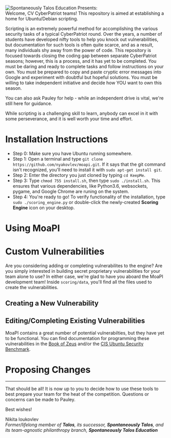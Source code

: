 ![Spontaneously Talos Education Presents:](https://nyakovlev.github.io/images/loadIcon.png "Encroaching upon a perfectly healthy and independent realm of learning since 2015")
<br>
Welcome, CV CyberPatriot teams! This repository is aimed at establishing a home for Ubuntu/Debian scripting.

Scripting is an extremely powerful method for accomplishing the various security tasks of a typical CyberPatriot round. Over the years, a number of students have developed nifty tools to help you knock out vulnerabilities, but documentation for such tools is often quite scarce, and as a result, many individuals shy away from the power of code. This repository is focused towards closing the coding gap between separate CyberPatriot seasons; however, this is a process, and it has yet to be completed. You must be daring and ready to complete tasks and follow instructions on your own. You must be prepared to copy and paste cryptic error messages into Google and experiment with doubtful but hopeful solutions. You must be willing to take independent initiative and decide how YOU want to own this season.

You can also ask Pauley for help - while an independent drive is vital, we're still here for guidance.

While scripting is a challenging skill to learn, anybody can excel in it with some perseverance, and it is well worth your time and effort.

# Installation Instructions
* Step 0: Make sure you have Ubuntu running somewhere.
* Step 1: Open a terminal and type `git clone https://github.com/nyakovlev/moapi.git`. If it says that the git command isn't recognized, you'll need to install it with `sudo apt-get install git`.
* Step 2: Enter the directory you just cloned by typing `cd KeepMe`.
* Step 3: Type `chmod 755 install.sh`, then type `sudo ./install.sh`. This ensures that various dependencies, like Python3.6, websockets, pygame, and Google Chrome are runing on the system.
* Step 4: You're ready to go! To verify functionality of the installation, type `sudo ./scoring_engine.py` or double-click the newly-created **Scoring Engine** icon on your desktop.
# Using MoaPI
# Custom Vulnerabilities
Are you considering adding or completing vulnerabilites to the engine? Are you simply interested in building secret proprietary vulnerabilities for your team alone to use? In either case, we're glad to have you aboard the MoaPI development team!
Inside `scoring/data`, you'll find all the files used to create the vulnerabilities.
## Creating a New Vulnerability
## Editing/Completing Existing Vulnerabilities
MoaPI contains a great number of potential vulnerabilties, but they have yet to be functional. You can find documentation for programming these vulnerabilities in the <a href='http://bookofzeus.com/harden-ubuntu/'>Book of Zeus</a> and/or the <a href='https://drive.google.com/file/d/15on6nqADnFPpG7BkF9hpiQgpI0dTQmIP/view?usp=sharing'>CIS Ubuntu Security Benchmark</a>.
# Proposing Changes

---
That should be all! It is now up to you to decide how to use these tools to best prepare your team for the heat of the competition. Questions or concerns can be made to Pauley.

Best wishes!

Nikita Ioukovlev<br>
*Former/lifelong member of **Talos**, its successor, **Spontaneously Talos**, and its team-agnostic philanthropy branch, **Spontaneously Talos Education***
